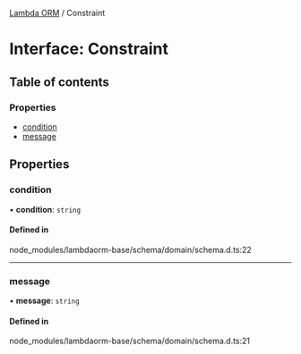 [Lambda ORM](../README.md) / Constraint

# Interface: Constraint

## Table of contents

### Properties

- [condition](Constraint.md#condition)
- [message](Constraint.md#message)

## Properties

### condition

• **condition**: `string`

#### Defined in

node_modules/lambdaorm-base/schema/domain/schema.d.ts:22

___

### message

• **message**: `string`

#### Defined in

node_modules/lambdaorm-base/schema/domain/schema.d.ts:21
